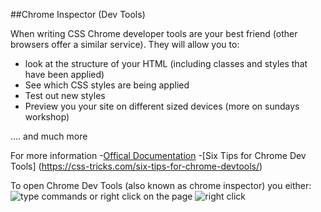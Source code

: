 ##Chrome Inspector (Dev Tools)

When writing CSS Chrome developer tools are your best friend (other browsers offer a similar service).
They will allow you to:
- look at the structure of your HTML (including classes and styles that have been applied)
- See which CSS styles are being applied
- Test out new styles
- Preview you your site on different sized devices (more on sundays workshop)

.... and much more

For more information
-[Offical Documentation](https://developers.google.com/web/tools/chrome-devtools/?hl=en)
-[Six Tips for Chrome Dev Tools] (https://css-tricks.com/six-tips-for-chrome-devtools/)

To open Chrome Dev Tools (also known as chrome inspector) you either:
![type commands](https://files.gitter.im/foundersandcoders/html-june/LupJ/Screen-Shot-2016-06-03-at-17.50.44.png)
or right click on the page
![right click](https://files.gitter.im/foundersandcoders/html-june/pMJV/Screen-Shot-2016-06-03-at-17.46.50.png)

